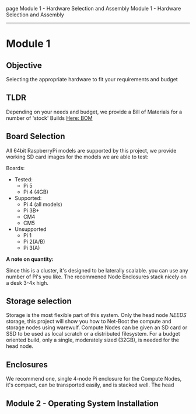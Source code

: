 page
Module 1 - Hardware Selection and Assembly
Module 1 - Hardware Selection and Assembly

---

# Module 1

## Objective

Selecting the appropriate hardware to fit your requirements and budget
<!-- if chatgpt isn't allowed: Chosing the right hardware for your needs and budget -->

## TLDR

Depending on your needs and budget, we provide a Bill of Materials for a number of 'stock' Builds [Here: BOM](place.holder)
<!-- TODO: provide BOM and replace placeholder link -->

## Board Selection

All 64bit RaspberryPi models are supported by this project, we provide working SD card images for the models we are able to test:
<!-- TODO: rephrase this intro -->

Boards:

- Tested:
  - Pi 5
  - Pi 4 (4GB)
- Supported:
  - Pi 4 (all models)
  - Pi 3B+
  - CM4
  - CM5
- Unsupported
  - Pi 1
  - Pi 2(A/B)
  - Pi 3(A)

**A note on quantity:**

Since this is a cluster, it's designed to be laterally scalable. you can use any number of Pi's you like. The recommened Node Enclosures stack nicely on a desk 3-4x high.

## Storage selection

Storage is the most flexible part of this system. Only the head node *NEEDS* storage, this project will show you how to Net-Boot the compute and storage nodes using warewulf. Compute Nodes can be given an SD card or SSD to be used as local scratch or a distributed filesystem. For a budget oriented build, only a single, moderately sized (32GB), is needed for the head node. 

## Enclosures

We recommend one, single 4-node Pi enclosure for the Compute Nodes, it's compact, can be transported easily, and is stacked well.
The head

## Module 2 - Operating System Installation
